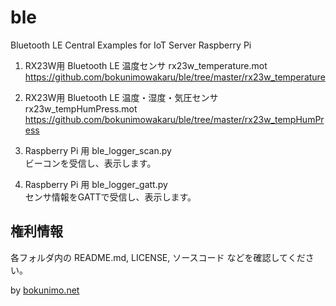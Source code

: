 # ble
Bluetooth LE Central Examples for IoT Server Raspberry Pi  

1.	RX23W用 Bluetooth LE 温度センサ rx23w_temperature.mot  
	https://github.com/bokunimowakaru/ble/tree/master/rx23w_temperature

2.	RX23W用 Bluetooth LE 温度・湿度・気圧センサ rx23w_tempHumPress.mot  
	https://github.com/bokunimowakaru/ble/tree/master/rx23w_tempHumPress

3.	Raspberry Pi 用 ble_logger_scan.py  
	ビーコンを受信し、表示します。

4.	Raspberry Pi 用 ble_logger_gatt.py  
	センサ情報をGATTで受信し、表示します。

## 権利情報  
各フォルダ内の README.md, LICENSE, ソースコード などを確認してください。

by [bokunimo.net](https://bokunimo.net)
